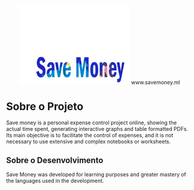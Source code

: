 
<p align="center">
  <img src="Img/SaveMoney.png" width="300">
  www.savemoney.ml
</p>



# Sobre o Projeto

Save money is a personal expense control project online, showing the actual time spent, generating interactive 
graphs and table formatted PDFs. Its main objective is to facilitate the control of expenses, and it is not necessary 
to use extensive and complex notebooks or worksheets.


## Sobre o Desenvolvimento 

 Save Money was developed for learning purposes and greater mastery of the languages used in the development.
